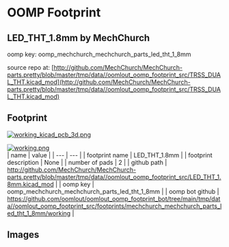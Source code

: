 # OOMP Footprint  
## LED_THT_1.8mm  by MechChurch  
  
oomp key: oomp_mechchurch_mechchurch_parts_led_tht_1_8mm  
  
source repo at: [http://github.com/MechChurch/MechChurch-parts.pretty/blob/master/tmp/data//oomlout_oomp_footprint_src/TRSS_DUAL_THT.kicad_mod](http://github.com/MechChurch/MechChurch-parts.pretty/blob/master/tmp/data//oomlout_oomp_footprint_src/TRSS_DUAL_THT.kicad_mod)  
## Footprint  
  
[![working_kicad_pcb_3d.png](working_kicad_pcb_3d_600.png)](working_kicad_pcb_3d.png)  
  
[![working.png](working_600.png)](working.png)  
| name | value | 
| --- | --- | 
| footprint name | LED_THT_1.8mm | 
| footprint description | None | 
| number of pads | 2 | 
| github path | http://github.com/MechChurch/MechChurch-parts.pretty/blob/master/tmp/data//oomlout_oomp_footprint_src/LED_THT_1.8mm.kicad_mod | 
| oomp key | oomp_mechchurch_mechchurch_parts_led_tht_1_8mm | 
| oomp bot github | https://github.com/oomlout/oomlout_oomp_footprint_bot/tree/main/tmp/data//oomlout_oomp_footprint_src/footprints/mechchurch_mechchurch_parts_led_tht_1_8mm/working | 
## Images  
